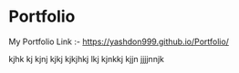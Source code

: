 # Portfolio
My Portfolio Link :-
https://yashdon999.github.io/Portfolio/

kjhk
kj
kjnj
kjkj
kjkjhkj
lkj
kjnkkj
kjjn
jjjjnnjk
